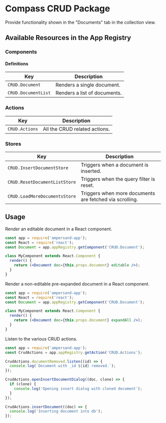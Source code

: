 # Compass CRUD Package

Provide functionality shown in the "Documents" tab in the collection view.

## Available Resources in the App Registry

### Components

#### Definitions

| Key                 | Description                  |
|---------------------|------------------------------|
| `CRUD.Document`     | Renders a single document.   |
| `CRUD.DocumentList` | Renders a list of documents. |

### Actions

| Key            | Description                   |
|----------------|-------------------------------|
| `CRUD.Actions` | All the CRUD related actions. |

### Stores

| Key                           | Description
|-------------------------------|---------------------------------------------------------|
| `CRUD.InsertDocumentStore`    | Triggers when a document is inserted.                   |
| `CRUD.ResetDocumentListStore` | Triggers when the query filter is reset.                |
| `CRUD.LoadMoreDocumentsStore` | Triggers when more documents are fetched via scrolling. |

## Usage

Render an editable document in a React component.

```jsx
const app = require('ampersand-app');
const React = require('react');
const Document = app.appRegistry.getComponent('CRUD.Document');

class MyComponent extends React.Component {
  render() {
    return (<Document doc={this.props.document} editable />);
  }
}
```

Render a non-editable pre-expanded document in a React component.

```jsx
const app = require('ampersand-app');
const React = require('react');
const Document = app.appRegistry.getComponent('CRUD.Document');

class MyComponent extends React.Component {
  render() {
    return (<Document doc={this.props.document} expandAll />);
  }
}
```

Listen to the various CRUD actions.

```javascript
const app = require('ampersand-app');
const CrudActions = app.appRegistry.getAction('CRUD.Actions');

CrudActions.documentRemoved.listen((id) => {
  console.log(`Document with _id ${id} removed.`);
});

CrudActions.openInsertDocumentDialog((doc, clone) => {
  if (clone) {
    console.log('Opening insert dialog with cloned document');
  }
});

CrudActions.insertDocument((doc) => {
  console.log('Inserting document into db');
});
```
